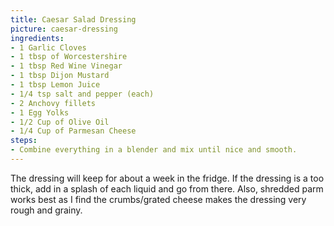 ```yaml
---
title: Caesar Salad Dressing
picture: caesar-dressing
ingredients:
- 1 Garlic Cloves
- 1 tbsp of Worcestershire
- 1 tbsp Red Wine Vinegar
- 1 tbsp Dijon Mustard
- 1 tbsp Lemon Juice
- 1/4 tsp salt and pepper (each)
- 2 Anchovy fillets
- 1 Egg Yolks
- 1/2 Cup of Olive Oil
- 1/4 Cup of Parmesan Cheese
steps:
- Combine everything in a blender and mix until nice and smooth.
---
```


The dressing will keep for about a week in the fridge. If the dressing is a too thick, add in a splash of each liquid and go from there. Also, shredded parm works best as I find the crumbs/grated cheese makes the dressing very rough and grainy. 
